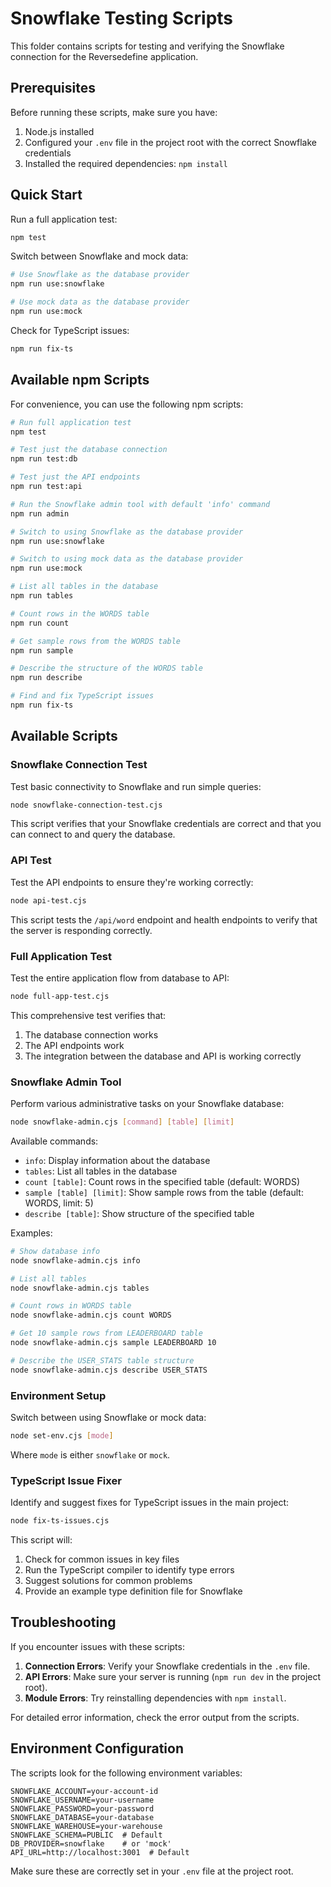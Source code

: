 # Snowflake Testing Scripts

This folder contains scripts for testing and verifying the Snowflake connection for the Reversedefine application.

## Prerequisites

Before running these scripts, make sure you have:

1. Node.js installed
2. Configured your `.env` file in the project root with the correct Snowflake credentials
3. Installed the required dependencies: `npm install`

## Quick Start

Run a full application test:

```bash
npm test
```

Switch between Snowflake and mock data:

```bash
# Use Snowflake as the database provider
npm run use:snowflake

# Use mock data as the database provider
npm run use:mock
```

Check for TypeScript issues:

```bash
npm run fix-ts
```

## Available npm Scripts

For convenience, you can use the following npm scripts:

```bash
# Run full application test
npm test

# Test just the database connection
npm run test:db

# Test just the API endpoints
npm run test:api

# Run the Snowflake admin tool with default 'info' command
npm run admin

# Switch to using Snowflake as the database provider
npm run use:snowflake

# Switch to using mock data as the database provider
npm run use:mock

# List all tables in the database
npm run tables

# Count rows in the WORDS table
npm run count

# Get sample rows from the WORDS table
npm run sample

# Describe the structure of the WORDS table
npm run describe

# Find and fix TypeScript issues
npm run fix-ts
```

## Available Scripts

### Snowflake Connection Test

Test basic connectivity to Snowflake and run simple queries:

```bash
node snowflake-connection-test.cjs
```

This script verifies that your Snowflake credentials are correct and that you can connect to and query the database.

### API Test

Test the API endpoints to ensure they're working correctly:

```bash
node api-test.cjs
```

This script tests the `/api/word` endpoint and health endpoints to verify that the server is responding correctly.

### Full Application Test

Test the entire application flow from database to API:

```bash
node full-app-test.cjs
```

This comprehensive test verifies that:
1. The database connection works
2. The API endpoints work
3. The integration between the database and API is working correctly

### Snowflake Admin Tool

Perform various administrative tasks on your Snowflake database:

```bash
node snowflake-admin.cjs [command] [table] [limit]
```

Available commands:
- `info`: Display information about the database
- `tables`: List all tables in the database
- `count [table]`: Count rows in the specified table (default: WORDS)
- `sample [table] [limit]`: Show sample rows from the table (default: WORDS, limit: 5)
- `describe [table]`: Show structure of the specified table

Examples:
```bash
# Show database info
node snowflake-admin.cjs info

# List all tables
node snowflake-admin.cjs tables

# Count rows in WORDS table
node snowflake-admin.cjs count WORDS

# Get 10 sample rows from LEADERBOARD table
node snowflake-admin.cjs sample LEADERBOARD 10

# Describe the USER_STATS table structure
node snowflake-admin.cjs describe USER_STATS
```

### Environment Setup

Switch between using Snowflake or mock data:

```bash
node set-env.cjs [mode]
```

Where `mode` is either `snowflake` or `mock`.

### TypeScript Issue Fixer

Identify and suggest fixes for TypeScript issues in the main project:

```bash
node fix-ts-issues.cjs
```

This script will:
1. Check for common issues in key files
2. Run the TypeScript compiler to identify type errors
3. Suggest solutions for common problems
4. Provide an example type definition file for Snowflake

## Troubleshooting

If you encounter issues with these scripts:

1. **Connection Errors**: Verify your Snowflake credentials in the `.env` file.
2. **API Errors**: Make sure your server is running (`npm run dev` in the project root).
3. **Module Errors**: Try reinstalling dependencies with `npm install`.

For detailed error information, check the error output from the scripts.

## Environment Configuration

The scripts look for the following environment variables:

```
SNOWFLAKE_ACCOUNT=your-account-id
SNOWFLAKE_USERNAME=your-username
SNOWFLAKE_PASSWORD=your-password
SNOWFLAKE_DATABASE=your-database
SNOWFLAKE_WAREHOUSE=your-warehouse
SNOWFLAKE_SCHEMA=PUBLIC  # Default
DB_PROVIDER=snowflake    # or 'mock'
API_URL=http://localhost:3001  # Default
```

Make sure these are correctly set in your `.env` file at the project root. 